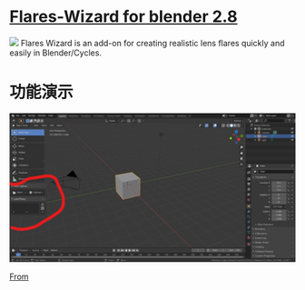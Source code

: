# [Flares-Wizard for blender 2.8]()

![](https://codeofart.com/wp-content/uploads/2016/09/Thumb-1200x556.jpg)
Flares Wizard is an add-on for creating realistic lens flares quickly and easily in Blender/Cycles.

# 功能演示
![](https://github.com/BlenderCN/Flares-Wizard/blob/master/screen.jpg)

[From](https://codeofart.com/flares-wizard/)
